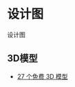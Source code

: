 # 设计图
设计图

## 3D模型
- [27 个免费 3D 模型](https://cn.eagle.cool/blog/post/best-websites-to-download-free-3d-model-with-high-quality)